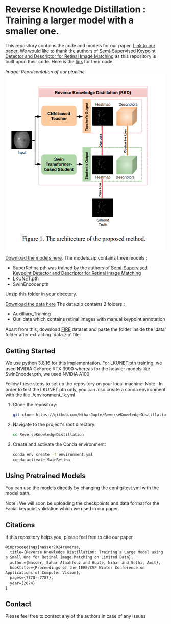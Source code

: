 # Reverse Knowledge Distillation : Training a larger model with a smaller one. 

This repository contains the code and models for our paper. [Link to our paper](https://openaccess.thecvf.com/content/WACV2024/papers/Nasser_Reverse_Knowledge_Distillation_Training_a_Large_Model_Using_a_Small_WACV_2024_paper.pdf).
We would like to thank the authors of [Semi-Supervised Keypoint Detector and Descriptor for Retinal Image Matching](https://arxiv.org/abs/2207.07932) as this repository is built upon their code. Here is the [link](https://github.com/ruc-aimc-lab/SuperRetina) for their code.


*Image: Representation of our pipeline.*
![Pipeline Architecture](readme_images/architecture.png)


[Download the models here](https://drive.google.com/file/d/1iJ5BuXMSRofnztZOyJVdNxdnszHT9rXH/view?usp=sharing).
The models.zip contains three models : 
- SuperRetina.pth was trained by the authors of [Semi-Supervised Keypoint Detector and Descriptor for Retinal Image Matching](https://arxiv.org/abs/2207.07932)
- LKUNET.pth 
- SwinEncoder.pth 

Unzip this folder in your directory.

[Download the data here](https://drive.google.com/file/d/1KPQShIKWGK9oehneKqQFgMCPdQQU0dEm/view?usp=sharing)
The data.zip contains 2 folders : 
- Auxilliary_Training
- Our_data which contains retinal images with manual keypoint annotation

Apart from this, download [FIRE](https://projects.ics.forth.gr/cvrl/fire/) dataset and paste the folder inside the 'data' folder after extracting 'data.zip' file.

## Getting Started

We use python 3.8.16 for this implementation. For LKUNET.pth training, we used NVIDIA GeForce RTX 3090 whereas for the heavier models like SwinEncoder.pth, we used NVIDIA A100

Follow these steps to set up the repository on your local machine:
Note : In order to test the LKUNET.pth only, you can also create a conda environment with the file ./environment_lk.yml

1. Clone the repository:
    ```bash
    git clone https://github.com/NiharGupte/ReverseKnowledgeDistillation.git
    ```

2. Navigate to the project's root directory:
    ```bash
    cd ReverseKnowledgeDistillation
    ```

3. Create and activate the Conda environment:
    ```bash
    conda env create -f environment.yml
    conda activate SwinRetina
    ```

## Using Pretrained Models

You can use the models directly by changing the config/test.yml with the model path.

Note : We will soon be uploading the checkpoints and data format for the Facial keypoint validation which we used in our paper.

## Citations

If this repository helps you, please feel free to cite our paper
```
@inproceedings{nasser2024reverse,
  title={Reverse Knowledge Distillation: Training a Large Model using a Small One for Retinal Image Matching on Limited Data},
  author={Nasser, Sahar Almahfouz and Gupte, Nihar and Sethi, Amit},
  booktitle={Proceedings of the IEEE/CVF Winter Conference on Applications of Computer Vision},
  pages={7778--7787},
  year={2024}
}
```

## Contact

Please feel free to contact any of the authors in case of any issues